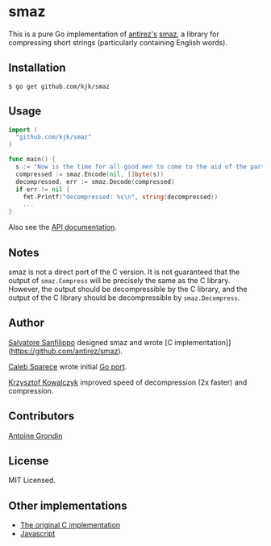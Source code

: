 # smaz

This is a pure Go implementation of [antirez's](https://github.com/antirez)
[smaz](https://github.com/antirez/smaz), a library for compressing short strings
(particularly containing English words).

## Installation

    $ go get github.com/kjk/smaz

## Usage

``` go
import (
  "github.com/kjk/smaz"
)

func main() {
  s := "Now is the time for all good men to come to the aid of the party."
  compressed := smaz.Encode(nil, []byte(s))
  decompressed, err := smaz.Decode(compressed)
  if err != nil {
    fmt.Printf("decompressed: %s\n", string(decompressed))
    ...
}
```

Also see the [API documentation](http://godoc.org/github.com/kjk/smaz).

## Notes

smaz is not a direct port of the C version. It is not guaranteed that the output
of `smaz.Compress` will be precisely the same as the C library. However, the
output should be decompressible by the C library, and the output of the C
library should be decompressible by `smaz.Decompress`.

## Author

[Salvatore Sanfilippo](https://github.com/antirez) designed smaz and wrote
[C implementation]](https://github.com/antirez/smaz).

[Caleb Sparece](https://github.com/cespare) wrote initial
[Go port](https://github.com/cespare/go-smaz).

[Krzysztof Kowalczyk](http://blog.kowalczyk.info) improved speed of
decompression (2x faster) and compression.

## Contributors

[Antoine Grondin](https://github.com/aybabtme)

## License

MIT Licensed.

## Other implementations

* [The original C implementation](https://github.com/antirez/smaz)
* [Javascript](https://npmjs.org/package/smaz)
